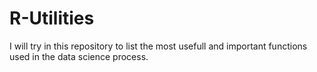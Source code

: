 # R-Utilities

I will try in this repository to list the most usefull and important functions used in the data science process.
